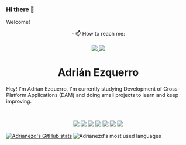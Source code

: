 ### Hi there 👋
Welcome!
<!--
**adrianezd/adrianezd** is a ✨ _special_ ✨ repository because its `README.md` (this file) appears on your GitHub profile.

Here are some ideas to get you started:

- 🔭 I’m currently working on ...
- 🌱 I’m currently learning ...
- 👯 I’m looking to collaborate on ...
- 🤔 I’m looking for help with ...
- 💬 Ask me about ...
-->
<div align="center">
  - 📫 How to reach me: 
  <br><br>
  <a
     href="https://linkedin.com/in/adrianezd">
     <img src="https://img.shields.io/badge/linkedin-%230077B5.svg?style=for-the-badge&logo=linkedin&logoColor=white">
  </a>
  <a
     href="https://adrianezquerro.com">
    <img src="https://img.shields.io/website-up-down-green-red/http/monip.org.svg">
  </a>
</div>
<!--
- 😄 Pronouns: ...
- ⚡ Fun fact: ...
-->

<h1 align="center">
  <b>Adrián Ezquerro</b>
</h1>

Hey! I'm Adrian Ezquerro, I'm currently studying Development of Cross-Platform Applications (DAM) and doing small projects to learn and keep improving.

<br>

<p>
<div align="center">
  <img src="https://img.shields.io/badge/Python-3776AB?style=for-the-badge&logo=python&logoColor=white">
  <img src="https://img.shields.io/badge/Django-092E20?style=for-the-badge&logo=django&logoColor=white">
  <img src="https://img.shields.io/badge/JavaScript-323330?style=for-the-badge&logo=javascript&logoColor=F7DF1E">
  <img src="https://img.shields.io/badge/c%23-%23239120.svg?style=for-the-badge&logo=c-sharp&logoColor=white">
  <img src="https://img.shields.io/badge/GIT-E44C30?style=for-the-badge&logo=git&logoColor=white">
  <img src="https://img.shields.io/badge/React-20232A?style=for-the-badge&logo=react&logoColor=61DAFB">
  <img src="https://img.shields.io/badge/React_Native-20232A?style=for-the-badge&logo=react&logoColor=61DAFB">
</div>
</p>

[![Adrianezd's GitHub stats](https://github-readme-stats.vercel.app/api?username=adrianezd)](https://github.com/anuraghazra/github-readme-stats)
![Adrianezd's most used languages](https://github-readme-stats.vercel.app/api/top-langs/?username=adrianezd&theme=blue-green)

